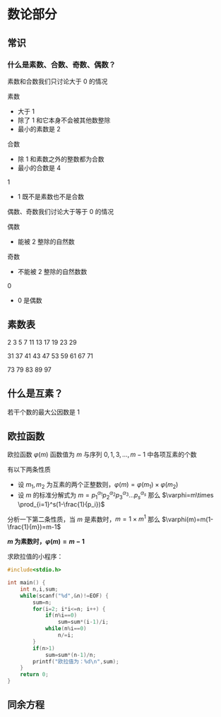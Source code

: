 # 数论部分

## 常识

### 什么是素数、合数、奇数、偶数？

素数和合数我们只讨论大于 0 的情况

素数

- 大于 1
- 除了 1 和它本身不会被其他数整除
- 最小的素数是 2

合数

- 除 1 和素数之外的整数都为合数
- 最小的合数是 4

1 

- 1 既不是素数也不是合数

偶数、奇数我们讨论大于等于 0 的情况

偶数

- 能被 2 整除的自然数

奇数

- 不能被 2 整除的自然数数

0

- 0 是偶数


## 素数表

2 3 5 7 11 13 17 19 23 29

31 37 41 43 47 53 59 61 67 71

73 79 83 89 97 

## 什么是互素？

若干个数的最大公因数是 1



## 欧拉函数

欧拉函数 $\varphi (m)$ 函数值为 $m$ 与序列 $0,1,3,\dots,m-1$ 中各项互素的个数

有以下两条性质

- 设 $m_1,m_2$ 为互素的两个正整数则，$\varphi (m)=\varphi(m_1)\times\varphi(m_2)$
- 设 $m$ 的标准分解式为 $m=p_1^{\alpha_1}p_2^{\alpha_2}p_3^{\alpha_3}\dots p_s^{\alpha_s}$ 那么 $\varphi=m\times \prod_{i=1}^s(1-\frac{1}{p_i})$

分析一下第二条性质，当 $m$ 是素数时，$m=1\times m^1$ 那么 $\varphi(m)=m(1-\frac{1}{m})=m-1$

**$m$ 为素数时，$\varphi(m)=m-1$** 

求欧拉值的小程序：

```c
#include<stdio.h>

int main() {
	int n,i,sum;
	while(scanf("%d",&n)!=EOF) {
		sum=n;
		for(i=2; i*i<=n; i++) {
			if(n%i==0)
				sum=sum*(i-1)/i;
			while(n%i==0)
				n/=i;
		}
		if(n>1)
			sum=sum*(n-1)/n;
		printf("欧拉值为：%d\n",sum);
	}
	return 0;
}
```
## 同余方程